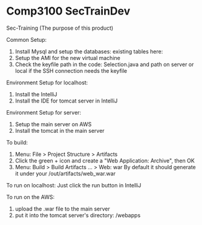 # Comp3100 SecTrainDev
Sec-Training
(The purpose of this product)

Common Setup:
  1. Install Mysql and setup the databases: existing tables here:
  2. Setup the AMI for the new virtual machine
  3. Check the keyfile path in the code: Selection.java and path on server or local if the SSH connection needs the keyfile

Environment Setup for localhost:
  1. Install the IntelliJ
  2. Install the IDE for tomcat server in IntelliJ
  

Environment Setup for server:
  1. Setup the main server on AWS
  2. Install the tomcat in the main server
  
To build:
  1. Menu: File > Project Structure > Artifacts
  2. Click the green + icon and create a "Web Application: Archive", then OK
  3. Menu: Build > Build Artifacts ... > Web: war
  By default it should generate it under your <project>/out/artifacts/web_war.war
  
To run on localhost:
  Just click the run button in IntelliJ
  
To run on the AWS:
  1. upload the .war file to the main server
  2. put it into the tomcat server's directory: /webapps
